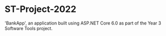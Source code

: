 # ST-Project-2022

'BankApp', an application built using ASP.NET Core 6.0 as part of the Year 3 Software Tools project.